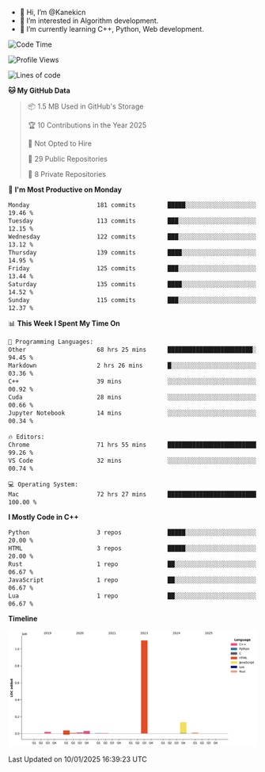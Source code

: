 - 👋 Hi, I’m @Kanekicn
- 👀 I’m interested in Algorithm development.
- 🌱 I’m currently learning C++, Python, Web development.

<!---
cotecsz/cotecsz is a ✨ special ✨ repository because its `README.md` (this file) appears on your GitHub profile.
You can click the Preview link to take a look at your changes.
--->

<!--START_SECTION:waka-->
![Code Time](http://img.shields.io/badge/Code%20Time-2%2C469%20hrs%2036%20mins-blue)

![Profile Views](http://img.shields.io/badge/Profile%20Views-0-blue)

![Lines of code](https://img.shields.io/badge/From%20Hello%20World%20I%27ve%20Written-1.3%20million%20lines%20of%20code-blue)

**🐱 My GitHub Data** 

> 📦 1.5 MB Used in GitHub's Storage 
 > 
> 🏆 10 Contributions in the Year 2025
 > 
> 🚫 Not Opted to Hire
 > 
> 📜 29 Public Repositories 
 > 
> 🔑 8 Private Repositories 
 > 
📅 **I'm Most Productive on Monday** 

```text
Monday                   181 commits         █████░░░░░░░░░░░░░░░░░░░░   19.46 % 
Tuesday                  113 commits         ███░░░░░░░░░░░░░░░░░░░░░░   12.15 % 
Wednesday                122 commits         ███░░░░░░░░░░░░░░░░░░░░░░   13.12 % 
Thursday                 139 commits         ████░░░░░░░░░░░░░░░░░░░░░   14.95 % 
Friday                   125 commits         ███░░░░░░░░░░░░░░░░░░░░░░   13.44 % 
Saturday                 135 commits         ████░░░░░░░░░░░░░░░░░░░░░   14.52 % 
Sunday                   115 commits         ███░░░░░░░░░░░░░░░░░░░░░░   12.37 % 
```


📊 **This Week I Spent My Time On** 

```text
💬 Programming Languages: 
Other                    68 hrs 25 mins      ████████████████████████░   94.45 % 
Markdown                 2 hrs 26 mins       █░░░░░░░░░░░░░░░░░░░░░░░░   03.36 % 
C++                      39 mins             ░░░░░░░░░░░░░░░░░░░░░░░░░   00.92 % 
Cuda                     28 mins             ░░░░░░░░░░░░░░░░░░░░░░░░░   00.66 % 
Jupyter Notebook         14 mins             ░░░░░░░░░░░░░░░░░░░░░░░░░   00.34 % 

🔥 Editors: 
Chrome                   71 hrs 55 mins      █████████████████████████   99.26 % 
VS Code                  32 mins             ░░░░░░░░░░░░░░░░░░░░░░░░░   00.74 % 

💻 Operating System: 
Mac                      72 hrs 27 mins      █████████████████████████   100.00 % 
```

**I Mostly Code in C++** 

```text
Python                   3 repos             █████░░░░░░░░░░░░░░░░░░░░   20.00 % 
HTML                     3 repos             █████░░░░░░░░░░░░░░░░░░░░   20.00 % 
Rust                     1 repo              ██░░░░░░░░░░░░░░░░░░░░░░░   06.67 % 
JavaScript               1 repo              ██░░░░░░░░░░░░░░░░░░░░░░░   06.67 % 
Lua                      1 repo              ██░░░░░░░░░░░░░░░░░░░░░░░   06.67 % 
```



**Timeline**

![Lines of Code chart](https://raw.githubusercontent.com/Kanekicn/Kanekicn/master/assets/bar_graph.png)


 Last Updated on 10/01/2025 16:39:23 UTC
<!--END_SECTION:waka-->
